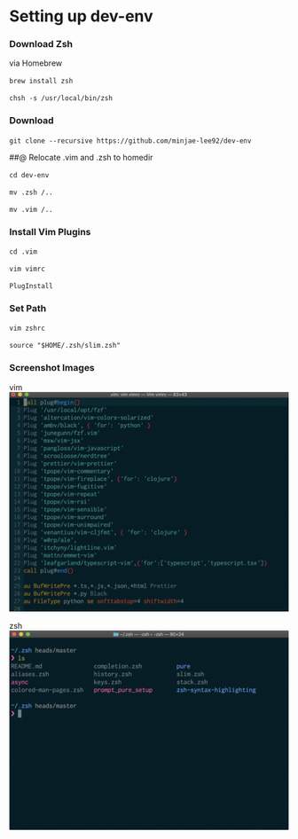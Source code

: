 # Setting up dev-env

### Download Zsh
via Homebrew

`brew install zsh`

`chsh -s /usr/local/bin/zsh`

### Download 
`git clone --recursive https://github.com/minjae-lee92/dev-env`

##@ Relocate .vim and .zsh to homedir

`cd dev-env`

`mv .zsh /..`

`mv .vim /..`

### Install Vim Plugins

`cd .vim`

`vim vimrc`

`PlugInstall`

### Set Path

`vim zshrc`

`source "$HOME/.zsh/slim.zsh"`

### Screenshot Images
vim
![vim screenshot](https://github.com/minjae-lee92/dev-env/blob/master/img/vim)

zsh
![zsh screenshot](https://github.com/minjae-lee92/dev-env/blob/master/img/zsh)
